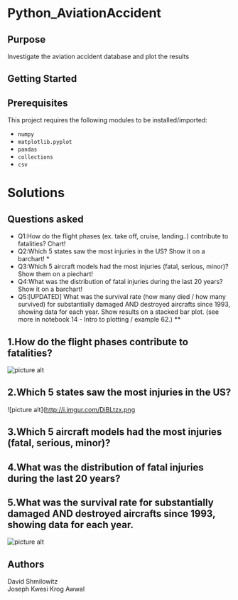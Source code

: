 # Python_AviationAccident
Purpose
-------

Investigate the aviation accident database and plot the results

Getting Started
-------

Prerequisites
-------
This project requires the following modules to be installed/imported:
* `numpy`
* `matplotlib.pyplot` 
* `pandas`
* `collections`
* `csv`
# Solutions

Questions asked
-------
 * Q1:How do the flight phases (ex. take off, cruise, landing..) contribute to fatalities? Chart!
 * Q2:Which 5 states saw the most injuries in the US? Show it on a barchart! *
 * Q3:Which 5 aircraft models had the most injuries (fatal, serious, minor)? Show them on a piechart!
 * Q4:What was the distribution of fatal injuries during the last 20 years? Show it on a barchart!
 * Q5:[UPDATED] What was the survival rate (how many died / how many survived) for substantially damaged AND destroyed aircrafts since 1993, showing data for each year. Show results on a stacked bar plot. (see more in notebook 14 - Intro to plotting / example 62.) **

## 1.How do the flight phases contribute to fatalities?
![picture alt](http://i.imgur.com/UXO3cjd.png)
## 2.Which 5 states saw the most injuries in the US?
![picture alt](http://i.imgur.com/DiBLtzx.png
## 3.Which 5 aircraft models had the most injuries (fatal, serious, minor)?
## 4.What was the distribution of fatal injuries during the last 20 years?
## 5.What was the survival rate for substantially damaged AND destroyed aircrafts since 1993, showing data for each year. 
![picture alt](http://i.imgur.com/y3KzbNA.png)

Authors
-------

David Shmilowitz  
Joseph Kwesi Krog Awwal

